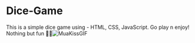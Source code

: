 # Dice-Game
This is a simple dice game using - HTML, CSS, JavaScript. Go play n enjoy!
Nothing but fun 🤣🤣![MuaKissGIF](https://user-images.githubusercontent.com/102306180/184942501-dd7b008c-95e2-4ef9-9082-30894c4e764a.gif)

